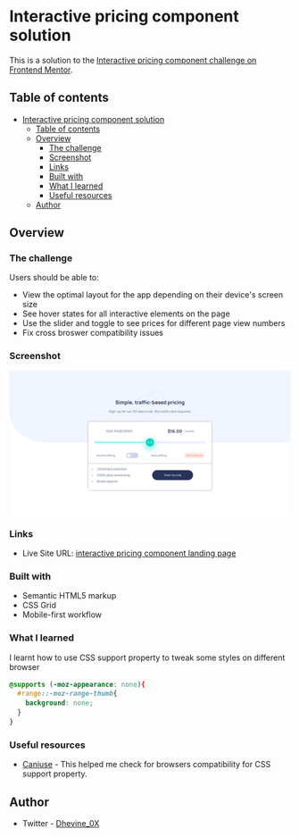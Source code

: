 # Interactive pricing component solution

This is a solution to the [Interactive pricing component challenge on Frontend Mentor](https://www.frontendmentor.io/challenges/interactive-pricing-component-t0m8PIyY8).

## Table of contents

- [Interactive pricing component solution](#interactive-pricing-component-solution)
  - [Table of contents](#table-of-contents)
  - [Overview](#overview)
    - [The challenge](#the-challenge)
    - [Screenshot](#screenshot)
    - [Links](#links)
    - [Built with](#built-with)
    - [What I learned](#what-i-learned)
    - [Useful resources](#useful-resources)
  - [Author](#author)


## Overview

### The challenge

Users should be able to:

- View the optimal layout for the app depending on their device's screen size
- See hover states for all interactive elements on the page
- Use the slider and toggle to see prices for different page view numbers
- Fix cross broswer compatibility issues

### Screenshot

![Picture of the project](./images/screenshot.png)
### Links

- Live Site URL: [interactive pricing component landing page](https://interactive-pricing-component-page.netlify.app)

### Built with

- Semantic HTML5 markup
- CSS Grid
- Mobile-first workflow

### What I learned

I learnt how to use CSS support property to tweak some styles on different browser

```css
@supports (-moz-appearance: none){
  #range::-moz-range-thumb{
    background: none;
  }
}
```
### Useful resources

- [Caniuse](https://caniuse.com/css-supports-api) - This helped me check for browsers compatibility for CSS support property. 

## Author
- Twitter - [Dhevine_0X](https://www.twitter.com/Dhevine_0X)
